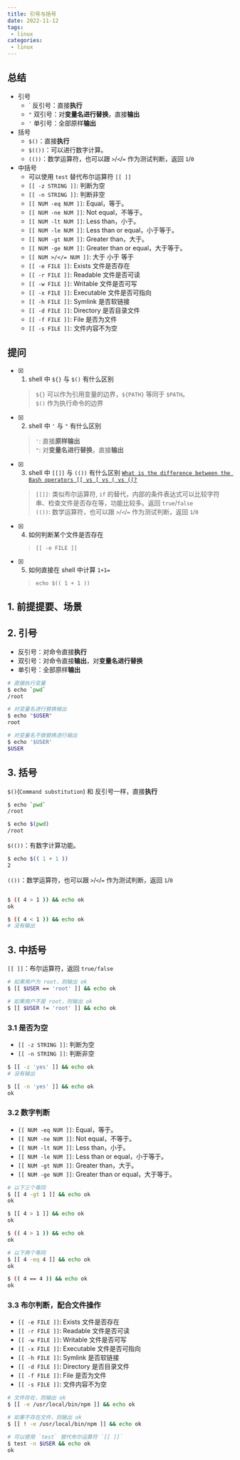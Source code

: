 ```yaml
---
title: 引号与括号
date: 2022-11-12
tags:
 - linux
categories: 
 - linux
---
```



## 总结
- 引号
    - &#96; 反引号：直接**执行** 
    - `"` 双引号：对**变量名进行替换**，直接**输出**
    - `'` 单引号：全部原样**输出**
- 括号
    - `$()`：直接**执行** 
    - `$(())`：可以进行数字计算。
    - `(())`：数学运算符，也可以跟 `>`/`<`/`=` 作为测试判断，返回 `1`/`0`
- 中括号
    - 可以使用 `test` 替代布尔运算符 `[[ ]]`
    - `[[ -z STRING ]]`: 判断为空
    - `[[ -n STRING ]]`: 判断非空
    - `[[ NUM -eq NUM ]]`: Equal，等于。
    - `[[ NUM -ne NUM ]]`: Not equal，不等于。
    - `[[ NUM -lt NUM ]]`: Less than，小于。
    - `[[ NUM -le NUM ]]`: Less than or equal，小于等于。
    - `[[ NUM -gt NUM ]]`: Greater than，大于。
    - `[[ NUM -ge NUM ]]`: Greater than or equal，大于等于。
    - `[[ NUM >/</= NUM ]]`: 大于 小于 等于
    - `[[ -e FILE ]]`: Exists 文件是否存在
    - `[[ -r FILE ]]`: Readable 文件是否可读
    - `[[ -w FILE ]]`: Writable 文件是否可写
    - `[[ -x FILE ]]`: Executable 文件是否可指向
    - `[[ -h FILE ]]`: Symlink 是否软链接
    - `[[ -d FILE ]]`: Directory 是否目录文件
    - `[[ -f FILE ]]`: File 是否为文件
    - `[[ -s FILE ]]`: 文件内容不为空
## 提问
- [x] 1. shell 中 `${}` 与 `$()` 有什么区别
    > `${}` 可以作为引用变量的边界，`${PATH}` 等同于 `$PATH`。       
    `$()` 作为执行命令的边界
- [x] 2. shell 中 `'` 与 `"` 有什么区别
    > `'`: 直接**原样输出**      
    `"`: 对**变量名进行替换**，直接**输出**
- [x] 3. shell 中 `[[]]` 与 `(())` 有什么区别 [`What is the difference between the Bash operators [[ vs [ vs ( vs ((?`](https://unix.stackexchange.com/questions/306111/what-is-the-difference-between-the-bash-operators-vs-vs-vs)
    > `[[]]`: 类似布尔运算符, `if` 的替代，内部的条件表达式可以比较字符串、检查文件是否存在等，功能比较多。返回 `true`/`false`    
    `(())`: 数学运算符，也可以跟 `>`/`<`/`=` 作为测试判断，返回 `1`/`0`
- [x] 4. 如何判断某个文件是否存在
    > `[[ -e FILE ]]`
- [x] 5. 如何直接在 shell 中计算 `1+1=`
    > `echo $(( 1 + 1 ))`






## 1. 前提提要、场景




## 2. 引号
- 反引号：对命令直接**执行**
- 双引号：对命令直接**输出**，对**变量名进行替换**
- 单引号：全部原样**输出**

```sh
# 直接执行变量
$ echo `pwd`
/root

# 对变量名进行替换输出
$ echo "$USER"
root

# 对变量名不做替换进行输出
$ echo '$USER'
$USER
```

## 3. 括号
`$()`(`Command substitution`) 和 反引号一样，直接**执行**
```sh
$ echo `pwd`
/root

$ echo $(pwd)
/root
```
`$(())`：有数字计算功能。
```sh
$ echo $(( 1 + 1 ))
2
```


`(())`：数学运算符，也可以跟 `>`/`<`/`=` 作为测试判断，返回 `1`/`0`

```sh

$ (( 4 > 1 )) && echo ok
ok

$ (( 4 < 1 )) && echo ok
# 没有输出
```




## 3. 中括号 
`[[ ]]`：布尔运算符，返回 `true/false`
```sh
# 如果用户为 root，则输出 ok
$ [[ $USER == 'root' ]] && echo ok

# 如果用户不是 root，则输出 ok
$ [[ $USER != 'root' ]] && echo ok
```

### 3.1 是否为空 
- `[[ -z STRING ]]`: 判断为空
- `[[ -n STRING ]]`: 判断非空

```sh
$ [[ -z 'yes' ]] && echo ok
# 没有输出

$ [[ -n 'yes' ]] && echo ok
ok
```


### 3.2 数字判断
- `[[ NUM -eq NUM ]]`: Equal，等于。
- `[[ NUM -ne NUM ]]`: Not equal，不等于。
- `[[ NUM -lt NUM ]]`: Less than，小于。
- `[[ NUM -le NUM ]]`: Less than or equal，小于等于。
- `[[ NUM -gt NUM ]]`: Greater than，大于。
- `[[ NUM -ge NUM ]]`: Greater than or equal，大于等于。

```sh
# 以下三个等同
$ [[ 4 -gt 1 ]] && echo ok
ok

$ [[ 4 > 1 ]] && echo ok
ok

$ (( 4 > 1 )) && echo ok
ok
```
```sh
# 以下两个等同
$ [[ 4 -eq 4 ]] && echo ok
ok

$ (( 4 == 4 )) && echo ok
ok
```


### 3.3 布尔判断，配合文件操作
- `[[ -e FILE ]]`: Exists 文件是否存在
- `[[ -r FILE ]]`: Readable 文件是否可读
- `[[ -w FILE ]]`: Writable 文件是否可写
- `[[ -x FILE ]]`: Executable 文件是否可指向
- `[[ -h FILE ]]`: Symlink 是否软链接
- `[[ -d FILE ]]`: Directory 是否目录文件
- `[[ -f FILE ]]`: File 是否为文件
- `[[ -s FILE ]]`: 文件内容不为空

```sh
# 文件存在，则输出 ok
$ [[ -e /usr/local/bin/npm ]] && echo ok

# 如果不存在文件，则输出 ok
$ [[ ! -e /usr/local/bin/npm ]] && echo ok

# 可以使用 `test` 替代布尔运算符 `[[ ]]`
$ test -n $USER && echo ok
ok
```


